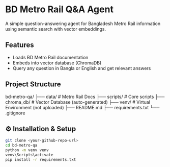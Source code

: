 # BD Metro Rail Q&A Agent

A simple question-answering agent for Bangladesh Metro Rail information using semantic search with vector embeddings.

## Features

- Loads BD Metro Rail documentation
- Embeds into vector database (ChromaDB)
- Query any question in Bangla or English and get relevant answers

## Project Structure

bd-metro-qa/
├── data/ # Metro Rail Docs
├── scripts/ # Core scripts
├── chroma_db/ # Vector Database (auto-generated)
├── venv/ # Virtual Environment (not uploaded)
├── README.md
├── requirements.txt
└── .gitignore

## ⚙️ Installation & Setup

```bash
git clone <your-github-repo-url>
cd bd-metro-qa
python -m venv venv
venv\Scripts\activate
pip install -r requirements.txt